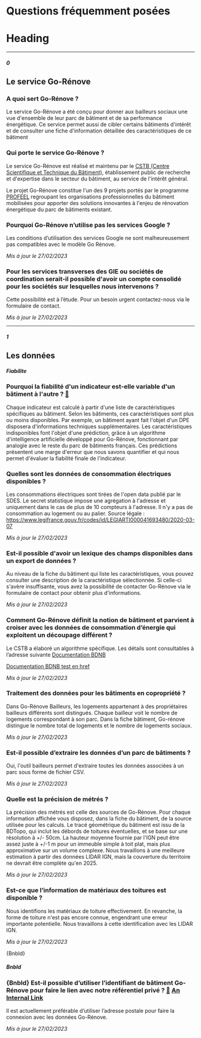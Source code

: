 # Questions fréquemment posées

# Heading

---
##### 0
## Le service Go-Rénove

### A quoi sert Go-Rénove ?
Le service Go-Rénove a été conçu pour donner aux bailleurs sociaux une vue d'ensemble de leur parc de bâtiment et de sa performance énergétique. Ce service permet aussi de cibler certains bâtiments d'intérêt et de consulter une fiche d'information détaillée des caractéristiques de ce bâtiment

### Qui porte le service Go-Rénove ?
Le service Go-Rénove est réalisé et maintenu par le [CSTB (Centre Scientifique et Technique du Bâtiment)](https://www.cstb.fr/), établissement public de recherche et d'expertise dans le secteur du bâtiment, au service de l'intérêt général.

Le projet Go-Rénove constitue l'un des 9 projets portés par le programme [PROFEEL](https://programmeprofeel.fr/) regroupant les organisations professionnelles du bâtiment mobilisées pour apporter des solutions innovantes à l'enjeu de rénovation énergétique du parc de bâtiments existant.

### Pourquoi Go-Rénove n’utilise pas les services Google ?
Les conditions d’utilisation des services Google ne sont malheureusement pas compatibles avec le modèle Go Rénove.

*Mis à jour le 27/02/2023*

### Pour les services transverses des GIE ou sociétés de coordination serait-il possible d'avoir un compte consolidé pour les sociétés sur lesquelles nous intervenons ?
Cette possibilité est à l’étude. Pour un besoin urgent contactez-nous via le formulaire de contact.

*Mis à jour le 27/02/2023*

---
##### 1
## Les données

##### Fiabilite
### Pourquoi la fiabilité d'un indicateur est-elle variable d'un bâtiment à l'autre ? [🔗](https://bailleur.basenationalebatiment.fr/faq#Fiabilite)
Chaque indicateur est calculé à partir d'une liste de caractéristiques spécifiques au bâtiment. Selon les bâtiments, ces caractéristiques sont plus ou moins disponibles. Par exemple, un bâtiment ayant fait l'objet d'un DPE disposera d'informations techniques supplémentaires. Les caractéristiques indisponibles font l'objet d'une prédiction, grâce à un algorithme d'intelligence artificielle développé pour Go-Rénove, fonctionnant par analogie avec le reste du parc de bâtiments français. Ces prédictions présentent une marge d'erreur que nous savons quantifier et qui nous permet d'évaluer la fiabilité finale de l'indicateur.

### Quelles sont les données de consommation électriques disponibles ?
Les consommations électriques sont tirées de l'open data publié par le SDES. Le secret statistique impose une agrégation à l'adresse et uniquement dans le cas de plus de 10 compteurs à l'adresse.
Il n'y a pas de consommation au logement ou au palier.
Source légale : <https://www.legifrance.gouv.fr/codes/id/LEGIARTI000041693480/2020-03-07>

*Mis à jour le 27/02/2023*

### Est-il possible d'avoir un lexique des champs disponibles dans un export de données ?
Au niveau de la fiche du bâtiment qui liste les caractéristiques, vous pouvez consulter une description de la caractéristique sélectionnée. Si celle-ci s'avère insuffisante, vous avez la possibilité de contacter Go-Rénove via le formulaire de contact pour obtenir plus d'informations.

*Mis à jour le 27/02/2023*

### Comment Go-Rénove définit la notion de bâtiment et parvient à croiser avec les données de consommation d’énergie qui exploitent un découpage différent ?
Le CSTB a élaboré un algorithme spécifique. Les détails sont consultables à l’adresse suivante [Documentation BDNB](https://gitlab.com/BDNB/base_nationale_batiment/-/wikis/M%C3%A9thodologie/methodo_v07_publique#vii32-croiser-des-donn%C3%A9es-quantitatives)

<a href="https://www.example.com/my great page" target="_blank" rel="noopener">Documentation BDNB test en href</a>

*Mis à jour le 27/02/2023*

### Traitement des données pour les bâtiments en copropriété ?
Dans Go-Rénove Bailleurs, les logements appartenant à des propriétaires bailleurs différents sont distingués. Chaque bailleur voit le nombre de logements correspondant à son parc. Dans la fiche bâtiment, Go-rénove distingue le nombre total de logements et le nombre de logements sociaux.

*Mis à jour le 27/02/2023*

### Est-il possible d’extraire les données d’un parc de bâtiments ?
Oui, l'outil bailleurs permet d'extraire toutes les données associées à un parc sous forme de fichier CSV.

*Mis à jour le 27/02/2023*

### Quelle est la précision de métrés ?
La précision des métrés est celle des sources de Go-Rénove. Pour chaque information affichée vous disposez, dans la fiche du bâtiment, de la source utilisée pour les calculs. Le tracé géométrique du bâtiment est issu de la BDTopo, qui inclut les débords de toitures éventuelles, et se base sur une résolution à +/- 50cm. La hauteur moyenne fournie par l'IGN peut être assez juste à +/-1 m pour un immeuble simple à toit plat, mais plus approximative sur un volume complexe. Nous travaillons à une meilleure estimation à partir des données LIDAR IGN, mais la couverture du territoire ne devrait être complète qu'en 2025.

*Mis à jour le 27/02/2023*

### Est-ce que l’information de matériaux des toitures est disponible ?
Nous identifions les matériaux de toiture effectivement. En revanche, la forme de toiture n'est pas encore connue, engendrant une erreur importante potentielle. Nous travaillons à cette identification avec les LIDAR IGN.

*Mis à jour le 27/02/2023*

\{BnbId\}
##### BnbId
### {BnbId} Est-il possible d’utiliser l’identifiant de bâtiment Go-Rénove pour faire le lien avec notre référentiel privé ? [🔗](https://bailleur.basenationalebatiment.fr/faq#BnbId) [An Internal Link](/faq#BnbId)
Il est actuellement préférable d’utiliser l’adresse postale pour faire la connexion avec les données Go-Rénove.

*Mis à jour le 27/02/2023*
